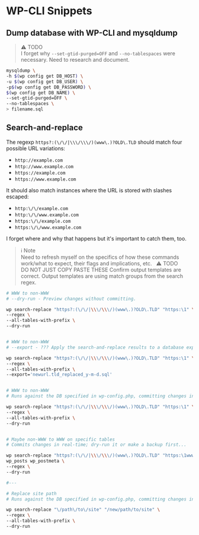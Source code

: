 # WP-CLI Snippets

## Dump database with WP-CLI and mysqldump

> ⚠ TODO <br/>
> I forget why `--set-gtid-purged=OFF` and `--no-tablespaces` were necessary. Need to research and document.

```sh
mysqldump \
-h $(wp config get DB_HOST) \
-u $(wp config get DB_USER) \
-p$(wp config get DB_PASSWORD) \
$(wp config get DB_NAME) \
--set-gtid-purged=OFF \
--no-tablespaces \
> filename.sql
```



## Search-and-replace

The regexp `https?:(\/\/|\\\/\\\/)(www\.)?OLD\.TLD` should match four possible URL variations:
- `http://example.com`
- `http://www.example.com`
- `https://example.com`
- `https://www.example.com`

It should also match instances where the URL is stored with slashes escaped:
- `http:\/\/example.com`
- `http:\/\/www.example.com`
- `https:\/\/example.com`
- `https:\/\/www.example.com`

I forget where and why that happens but it's important to catch them, too.

> ℹ Note <br/>
> Need to refresh myself on the specifics of how these commands work/what to expect, their flags and implications, etc.
&nbsp;
> ⚠ TODO <br/>
> DO NOT JUST COPY PASTE THESE
> Confirm output templates are correct. Output templates are using match groups from the search regex.

```sh
# WWW to non-WWW
# --dry-run - Preview changes without committing.

wp search-replace "https?:(\/\/|\\\/\\\/)(www\.)?OLD\.TLD" "https:\1" \
--regex \
--all-tables-with-prefix \
--dry-run


# WWW to non-WWW
# --export - ??? Apply the search-and-replace results to a database export?

wp search-replace "https?:(\/\/|\\\/\\\/)(www\.)?OLD\.TLD" "https:\1" \
--regex \
--all-tables-with-prefix \
--export='newurl.tld_replaced_y-m-d.sql'


# WWW to non-WWW
# Runs against the DB specified in wp-config.php, committing changes in real-time.

wp search-replace "https?:(\/\/|\\\/\\\/)(www\.)?OLD\.TLD" "https:\1" \
--regex \
--all-tables-with-prefix \
--dry-run


# Maybe non-WWW to WWW on specific tables
# Commits changes in real-time; dry-run it or make a backup first...

wp search-replace "https?:(\/\/|\\\/\\\/)(www\.)?OLD\.TLD" "https:\1www.NEW.TLD" \
wp_posts wp_postmeta \
--regex \
--dry-run

#---

# Replace site path
# Runs against the DB specified in wp-config.php, committing changes in real-time.

wp search-replace "\/path\/to\/site" "/new/path/to/site" \
--regex \
--all-tables-with-prefix \
--dry-run
```

